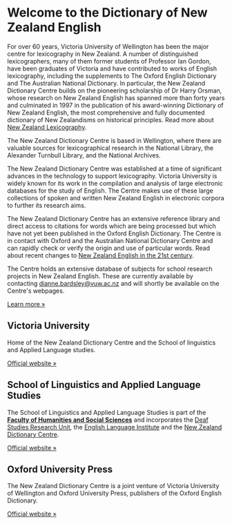 # Welcome to the Dictionary of New Zealand English

  <p>
For over 60 years, Victoria University of Wellington has been the major centre for lexicography in New Zealand. A number of distinguished lexicographers, many of them former students of Professor Ian Gordon, have been graduates of Victoria and have contributed to works of English lexicography, including the supplements to The Oxford English Dictionary and The Australian National Dictionary. In particular, the New Zealand Dictionary Centre builds on the pioneering scholarship of Dr Harry Orsman, whose research on New Zealand English has spanned more than forty years and culminated in 1997 in the publication of his award-winning Dictionary of New Zealand English, the most comprehensive and fully documented dictionary of New Zealandisms on historical principles. Read more about <a href="http://www.victoria.ac.nz/lals/centres-and-institutes/dictionary-centre/about-us/new-zealand-lexicography">New Zealand Lexicography</a>.
  </p><p>
The New Zealand Dictionary Centre is based in Wellington, where there are valuable sources for lexicographical research in the National Library, the Alexander Turnbull Library, and the National Archives.
  </p><p>
The New Zealand Dictionary Centre was established at a time of significant advances in the technology to support lexicography. Victoria University is widely known for its work in the compilation and analysis of large electronic databases for the study of English. The Centre makes use of these large collections of spoken and written New Zealand English in electronic corpora to further its research aims.
  </p><p>
The New Zealand Dictionary Centre has an extensive reference library and direct access to citations for words which are being processed but which have not yet been published in the Oxford English Dictionary. The Centre is in contact with Oxford and the Australian National Dictionary Centre and can rapidly check or verify the origin and use of particular words. Read about recent changes to <a href="http://www.victoria.ac.nz/lals/centres-and-institutes/dictionary-centre/about-us/new-zealand-english-in-the-21st-century">New Zealand English in the 21st century</a>.
  </p><p>
The Centre holds an extensive database of subjects for school research projects in New Zealand English. These are currently available by contacting <a href="mailto:dianne.bardsley@vuw.ac.nz">dianne.bardsley@vuw.ac.nz</a> and will shortly be available on the Centre's webpages.
  </p><p>
<a href="http://www.victoria.ac.nz/lals/centres-and-institutes/dictionary-centre" class="btn btn-primary btn-large">Learn more »</a>
  </p>

</div>

<div class="col-lg-4">
      <h2><i class="fa fa-institution"></i> Victoria University</h2>
      <p>Home of the New Zealand Dictionary Centre and the School of linguistics and Applied Language studies.</p>
      <p><a class="btn btn-primary" href="http://www.victoria.ac.nz/">Official website »</a></p>
    </div>
   
   <div class="col-lg-4">
      <h2><i class="fa fa-mortar-board"></i> School of Linguistics and Applied Language Studies</h2>
      <p>The School of Linguistics and Applied Language Studies is part of the <a href="http://www.victoria.ac.nz/fhss"><b>Faculty of Humanities and Social Sciences</b></a> and incorporates the <a href="http://www.victoria.ac.nz/lals/centres-and-institutes/dsru">Deaf Studies Research Unit</a>, the <a href="http://www.victoria.ac.nz/lals/centres-and-institutes/eli">English Language Institute</a> and the <a href="http://www.victoria.ac.nz/lals/centres-and-institutes/dictionary-centre">New Zealand Dictionary Centre</a>.</p>
      <p><a href="http://www.victoria.ac.nz/lals" class="btn btn-primary">Official website »</a></p>
    </div>
    
  <div class="col-lg-4">
      <h2><i class="fa fa-edit"></i> Oxford University Press</h2>
      <p>The New Zealand Dictionary Centre is a joint venture of Victoria University of Wellington and Oxford University Press, publishers of the Oxford English Dictionary.</p>
      <p><a href="http://www.oup.com.au/" class="btn btn-primary">Official website »</a></p>
    </div>
